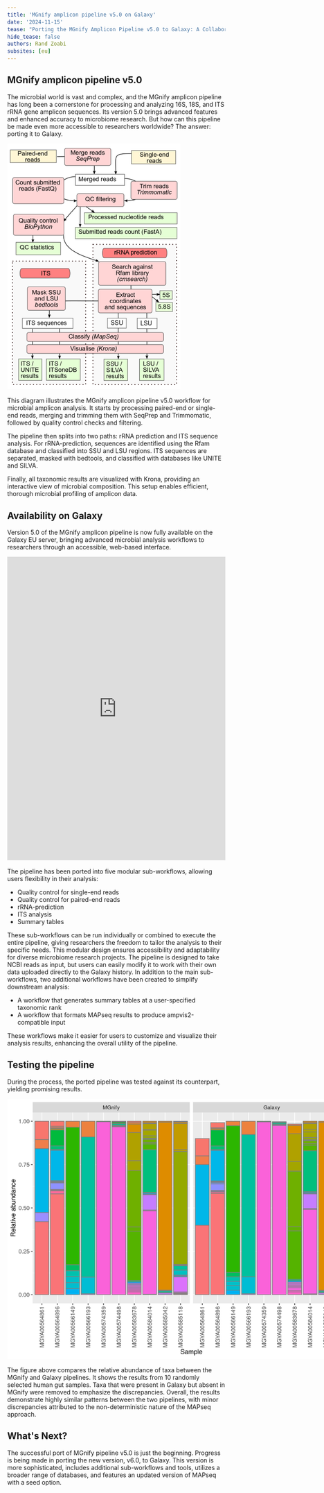 ```yaml
---
title: 'MGnify amplicon pipeline v5.0 on Galaxy'
date: '2024-11-15'
tease: "Porting the MGnify Amplicon Pipeline v5.0 to Galaxy: A Collaborative Effort with EBI"
hide_tease: false
authors: Rand Zoabi
subsites: [eu]
---
```


## MGnify amplicon pipeline v5.0

The microbial world is vast and complex, and the MGnify amplicon pipeline has long been a cornerstone for processing and analyzing 16S, 18S, and ITS rRNA gene amplicon sequences. Its version 5.0 brings advanced features and enhanced accuracy to microbiome research. But how can this pipeline be made even more accessible to researchers worldwide? The answer: porting it to Galaxy.


[<img style="max-width: 400px;" src="./pipeline_v5.0_amplicon.png" />](https://docs.mgnify.org/src/docs/analysis.html)

This diagram illustrates the MGnify amplicon pipeline v5.0 workflow for microbial amplicon analysis. It starts by processing paired-end or single-end reads, merging and trimming them with SeqPrep and Trimmomatic, followed by quality control checks and filtering.

The pipeline then splits into two paths: rRNA prediction and ITS sequence analysis. For rRNA-prediction, sequences are identified using the Rfam database and classified into SSU and LSU regions. ITS sequences are separated, masked with bedtools, and classified with databases like UNITE and SILVA.

Finally, all taxonomic results are visualized with Krona, providing an interactive view of microbial composition. This setup enables efficient, thorough microbial profiling of amplicon data.

## Availability on Galaxy

Version 5.0 of the MGnify amplicon pipeline is now fully available on the Galaxy EU server, bringing advanced microbial analysis workflows to researchers through an accessible, web-based interface.

<iframe title="Galaxy Workflow Embed" style="width: 100%; height: 700px; border: none;" src="https://usegalaxy.eu/published/workflow?id=02f90a96d01fed4f&embed=true&buttons=true&about=false&heading=true&minimap=true&zoom_controls=true&initialX=-20&initialY=-20&zoom=1"></iframe>


The pipeline has been ported into five modular sub-workflows, allowing users flexibility in their analysis:
- Quality control for single-end reads
- Quality control for paired-end reads
- rRNA-prediction
- ITS analysis
- Summary tables

These sub-workflows can be run individually or combined to execute the entire pipeline, giving researchers the freedom to tailor the analysis to their specific needs. This modular design ensures accessibility and adaptability for diverse microbiome research projects. The pipeline is designed to take NCBI reads as input, but users can easily modify it to work with their own data uploaded directly to the Galaxy history. In addition to the main sub-workflows, two additional workflows have been created to simplify downstream analysis:

- A workflow that generates summary tables at a user-specified taxonomic rank
- A workflow that formats MAPseq results to produce ampvis2-compatible input

These workflows make it easier for users to customize and visualize their analysis results, enhancing the overall utility of the pipeline.

## Testing the pipeline
During the process, the ported pipeline was tested against its counterpart, yielding promising results.

<img src="./human_gut_abundance_level_s_mgnifyVSgalaxy.png" style="max-width: 800px;" alt="MGnify_v5.0" />

The figure above compares the relative abundance of taxa between the MGnify and Galaxy pipelines. It shows the results from 10 randomly selected human gut samples. Taxa that were present in Galaxy but absent in MGnify were removed to emphasize the discrepancies. Overall, the results demonstrate highly similar patterns between the two pipelines, with minor discrepancies attributed to the non-deterministic nature of the MAPseq approach. 

## What's Next?

The successful port of MGnify pipeline v5.0 is just the beginning. Progress is being made in porting the new version, v6.0, to Galaxy. This version is more sophisticated, includes additional sub-workflows and tools, utilizes a broader range of databases, and features an updated version of MAPseq with a seed option.